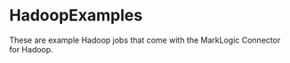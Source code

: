 HadoopExamples
==============

These are example Hadoop jobs that come with the MarkLogic Connector for Hadoop.